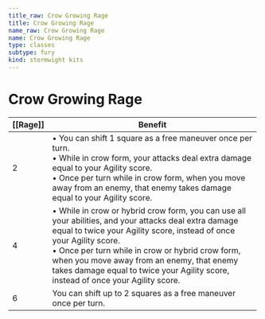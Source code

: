 ```yaml
---
title_raw: Crow Growing Rage
title: Crow Growing Rage
name_raw: Crow Growing Rage
name: Crow Growing Rage
type: classes
subtype: fury
kind: stormwight kits
---
```


# Crow Growing Rage

<table style="width:99%;">
<colgroup>
<col style="width: 2%" />
<col style="width: 97%" />
</colgroup>
<thead>
<tr class="header">
<th><strong>[[Rage]]</strong></th>
<th><strong>Benefit</strong></th>
</tr>
</thead>
<tbody>
<tr class="odd">
<td>2</td>
<td>• You can shift 1 square as a free maneuver once per turn.<br />
• While in crow form, your attacks deal extra damage equal to your Agility score.<br />
• Once per turn while in crow form, when you move away from an enemy, that enemy takes damage equal to your Agility score.</td>
</tr>
<tr class="even">
<td>4</td>
<td>• While in crow or hybrid crow form, you can use all your abilities, and your attacks deal extra damage equal to twice your Agility score, instead of once your Agility score.<br />
• Once per turn while in crow or hybrid crow form, when you move away from an enemy, that enemy takes damage equal to twice your Agility score, instead of once your Agility score.</td>
</tr>
<tr class="odd">
<td>6</td>
<td>You can shift up to 2 squares as a free maneuver once per turn.</td>
</tr>
</tbody>
</table>
